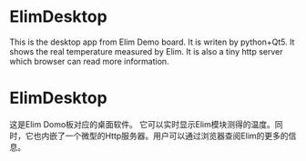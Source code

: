 # ElimDesktop

This is the desktop app from Elim Demo board. It is writen by python+Qt5. It shows the real temperature measured by Elim. It is also a tiny http server which browser can read more information.


# ElimDesktop
这是Elim Domo板对应的桌面软件。 它可以实时显示Elim模块测得的温度。同时，它也内嵌了一个微型的Http服务器。用户可以通过浏览器查阅Elim的更多的信息。
